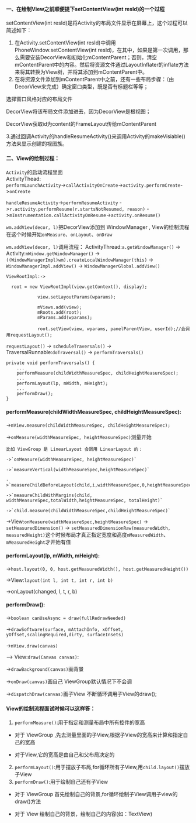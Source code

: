 #### 一、在绘制View之前顺便提下setContentView(int resId)的一个过程

setContentView(int resId)是将Activity的布局文件显示在屏幕上，这个过程可以简述如下：
1. 在Activity.setContentView(int resId)中调用PhoneWindow.setContentView(int resId)，在其中，如果是第一次调用，那么需要安装DecorView和初始化mContentParent；否则，清空mContentParent中的内容。然后将资源文件通过LayoutInflater的inflate方法来将其转换为View树，并将其添加到mContentParent中。
2. 在将资源文件添加到mContentParent中之前，还有一些布局步骤：（由DecorView来完成）确定窗口类型，既是否有标题栏等等；

选择窗口风格对应的布局文件

DecorView将该布局文件添加进去，因为DecorView是根视图；

DecorView获取id为content的FrameLayout传给mContentParent

3.通过回调Activity的handleResumeActivity()来调用Activity的makeVisiable()方法来显示创建的视图族。


#### 二、View的绘制过程：

`Activity`的启动流程里面  
ActivityThead:  
`performLaunchActivity`->`callActivityOnCreate`->`activity.performCreate`->`onCreate`

`handleResumeActivity`->`performResumeActivity` ->`r.activity.performResume(r.startsNotResumed, reason)` ->`mInstrumentation.callActivityOnResume`->`activity.onResume()`

`wm.addView(decor, l)`把DecorView添加到 WindowManager ,
View的绘制流程在这个时候开始`onMeasure`、`onLayout`、`onDraw`

`wm.addView(decor, l)`调用流程：
ActivityThread:`a.getWindowManager()` -> Activity:`mWindow.getWindowManager()` -> `((WindowManagerImpl)wm).createLocalWindowManager(this)` -> `WindowManagerImpl.addView()` ->
`WindowManagerGlobal.addView()`

```
ViewRootImpl:->

  root = new ViewRootImpl(view.getContext(), display);

            view.setLayoutParams(wparams);

            mViews.add(view);
            mRoots.add(root);
            mParams.add(wparams);
            
            root.setView(view, wparams, panelParentView, userId);//会调用requestLayout();
```

`requestLayout()` -> `scheduleTraversals()` -> TraversalRunnable:`doTraversal()` -> `performTraversals()`

```
private void performTraversals() {
    ...
    performMeasure(childWidthMeasureSpec, childHeightMeasureSpec);
    ...
    performLayout(lp, mWidth, mHeight);
    ...
    performDraw();
}
```

#### performMeasure(childWidthMeasureSpec, childHeightMeasureSpec):

->`mView.measure(childWidthMeasureSpec, childHeightMeasureSpec);`

->`onMeasure(widthMeasureSpec, heightMeasureSpec)`测量开始

```
比如 ViewGroup 是 LinearLayout 会调用 LinearLayout 的：

->`onMeasure(widthMeasureSpec, heightMeasureSpec)`

->`measureVertical(widthMeasureSpec,heightMeasureSpec)`

->`measureChildBeforeLayout(child,i,widthMeasureSpec,0,heightMeasureSpec,usedHeight)`

->`measureChildWithMargins(child, widthMeasureSpec,totalWidth,heightMeasureSpec, totalHeight)`

->`child.measure(childWidthMeasureSpec,childHeightMeasureSpec)`
```

->View:`onMeasure(widthMeasureSpec,heightMeasureSpec)` -> `setMeasuredDimension()` -> `setMeasuredDimensionRaw(measuredWidth,
measuredHeight)`这个时候布局才真正指定宽度和高度`mMeasuredWidth`、`mMeasuredHeight`才开始有值

#### performLayout(lp, mWidth, mHeight):
->`host.layout(0, 0, host.getMeasuredWidth(), host.getMeasuredHeight())`

->View:`layout(int l, int t, int r, int b)`

->onLayout(changed, l, t, r, b)

#### performDraw():
->`boolean canUseAsync = draw(fullRedrawNeeded)`

->`drawSoftware(surface, mAttachInfo, xOffset, yOffset,scalingRequired,dirty, surfaceInsets)`

->`mView.draw(canvas)`

-->  View:`draw(Canvas canvas)`:

->`drawBackground(canvas)`画背景

->`onDraw(canvas)`画自己 ViewGroup默认情况下不会调

->`dispatchDraw(canvas)`画子View 不断循环调用子View的draw();


#### View的绘制流程面试时候可以这样答：
1. `performMeasure()`:用于指定和测量布局中所有控件的宽高

* 对于 ViewGroup ,先去测量里面的子View,根据子View的宽高来计算和指定自己的宽高

* 对于View,它的宽高是由自己和父布局决定的

2. `performLayout()`:用于摆放子布局,for循环所有子View,用`child.layout()`摆放子View
3. `performDraw()`:用于绘制自己还有子View

* 对于 ViewGroup 首先绘制自己的背景,for循环绘制子View调用子view的draw()方法

* 对于 View 绘制自己的背景，绘制自己的内容(如：TextView)